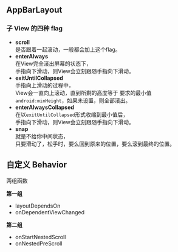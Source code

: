 ---
---

## AppBarLayout

### 子 View 的四种 flag

* **scroll**<br/>
是否跟着一起滚动，一般都会加上这个flag。
* **enterAlways**<br/>
在View完全滚出屏幕的状态下，<br/>
手指向下滑动，则View会立刻跟随手指向下滑动。
* **exitUntilCollapsed**<br/>
手指向上滑动的过程中，<br/>
View会一直向上滚动，直到所剩的高度等于 要求的最小值`android:minHeight`，如果未设置，则全部滚出。
* **enterAlwaysCollapsed**<br/>
在以`exitUntilCollapsed`形式收缩到最小值后，<br/>
手指向下滑动，则View会立刻跟随手指向下滑动。
* **snap**<br/>
就是不给你中间状态，<br/>
只要滑动了，松手时，要么回到原来的位置，要么滚到最终的位置。

## 自定义 Behavior

两组函数<br/>

**第一组**
* layoutDependsOn
* onDependentViewChanged

**第二组**
* onStartNestedScroll
* onNestedPreScroll
